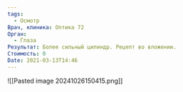 ```yaml
---
tags:
  - Осмотр
Врач, клиника: Оптика 72
Орган:
  - Глаза
Результат: Более сильный цилиндр. Рецепт во вложении.
Стоимость: 0
Date: 2021-03-13T14:46
---
```

![[Pasted image 20241026150415.png]]